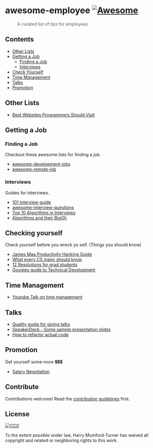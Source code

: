 # awesome-employee [![Awesome](https://cdn.rawgit.com/sindresorhus/awesome/d7305f38d29fed78fa85652e3a63e154dd8e8829/media/badge.svg)](https://github.com/sindresorhus/awesome)

> A curated list of tips for employees.


## Contents

- [Other Lists](#other-lists)
- [Getting a Job](#getting-a-job)
  - [Finding a Job](#finding-a-job)
  - [Interviews](#interviews)
- [Check Yourself](#checking-yourself)
- [Time Management](#time-management)
- [Talks](#talks)
- [Promotion](#promotion)

## Other Lists

- [Best Websites Programmers Should Visit](https://github.com/sdmg15/Best-websites-a-programmer-should-visit/blob/master/README.md)

## Getting a Job

### Finding a Job

Checkout these awesome lists for finding a job.

- [awesome-development-jobs](https://github.com/neutraltone/awesome-development-jobs)
- [awesome-remote-job](https://github.com/lukasz-madon/awesome-remote-job)


### Interviews

Guides for interviews.

- [101 Interview guide](https://github.com/andreis/interview)
- [awesome-interview-questions](https://github.com/MaximAbramchuck/awesome-interview-questions)
- [Top 10 Algorithms in Interviews](http://www.programcreek.com/2012/11/top-10-algorithms-for-coding-interview/)
- [Algorithms and their BigOh](http://www.bradoncode.com/blog/2012/04/big-o-algorithm-examples-in-javascript.html)

## Checking yourself

Check yourself before you wreck yo self. (Things you should know)

- [James Maa Productivity Hacking Guide](http://www.jamesmaa.com/2012/12/02/james-maas-productivity-hacking-guide/)
- [What every CS major should know](http://matt.might.net/articles/what-cs-majors-should-know/)
- [12 Resolutions for grad students](http://matt.might.net/articles/grad-student-resolutions/)
- [Googles guide to Technical Development](https://www.google.com/about/careers/students/guide-to-technical-development.html)

## Time Management

- [Youtube Talk on time management](https://www.youtube.com/watch?v=oTugjssqOT0)

## Talks

- [Quality guide for giving talks](http://speaking.io/)
- [SpeakerDeck - Some sample presentation slides](https://speakerdeck.com/)
- [How to refactor actual code](https://www.youtube.com/watch?v=CQyt9Vlkbis)

## Promotion

Get yourself some more 💲💲💲

- [Salary Negotiation](https://fearlesssalarynegotiation.com/)


## Contribute

Contributions welcome! Read the [contribution guidelines](contributing.md) first.


## License

[![CC0](http://mirrors.creativecommons.org/presskit/buttons/88x31/svg/cc-zero.svg)](http://creativecommons.org/publicdomain/zero/1.0)

To the extent possible under law, Harry Mumford-Turner has waived all copyright and
related or neighboring rights to this work.
